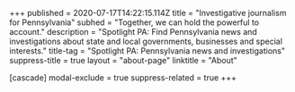 +++
published = 2020-07-17T14:22:15.114Z
title = "Investigative journalism for Pennsylvania"
subhed = "Together, we can hold the powerful to account."
description = "Spotlight PA: Find Pennsylvania news and investigations about state and local governments, businesses and special interests."
title-tag = "Spotlight PA: Pennsylvania news and investigations"
suppress-title = true
layout = "about-page"
linktitle = "About"

[cascade]
modal-exclude = true
suppress-related = true
+++

